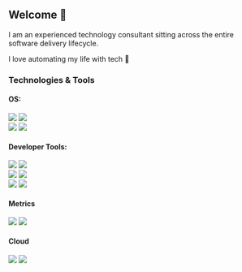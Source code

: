## Welcome 👋
I am an experienced technology consultant sitting across the entire software delivery lifecycle.

I love automating my life with tech 🤖

### Technologies & Tools

#### OS: 
![](https://img.shields.io/badge/.-Linux-informational?style=flat&logo=linux&logoColor=white&color=2bbc8a)
![](https://img.shields.io/badge/.-Windows-informational?style=flat&logo=windows&logoColor=white&color=2bbc8a)
<br>
![](https://img.shields.io/badge/Shell-Bash-informational?style=flat&logo=gnu-bash&logoColor=white&color=2bbc8a)
![](https://img.shields.io/badge/Shell-Powershell-informational?style=flat&logo=gnu-bash&logoColor=white&color=2bbc8a)
#### Developer Tools:
![](https://img.shields.io/badge/.-Java-informational?style=flat&logo=coffeescript&logoColor=white&color=2bbc8a)
![](https://img.shields.io/badge/.-JavaScript-informational?style=flat&logo=javascript&logoColor=white&color=2bbc8a)
<br>
![](https://img.shields.io/badge/.-Docker-informational?style=flat&logo=docker&logoColor=white&color=2bbc8a)
![](https://img.shields.io/badge/.-Jenkins-informaional?style=flat&logo=jenkins&logoColor=white&color=2bbc8a)
<br>
![](https://img.shields.io/badge/.-Bitbucket-informaional?style=flat&logo=bitbucket&logoColor=white&color=2bbc8a)
![](https://img.shields.io/badge/.-Github-informaional?style=flat&logo=github&logoColor=white&color=2bbc8a)
#### Metrics
![](https://img.shields.io/badge/.-Grafana-informaional?style=flat&logo=grafana&logoColor=white&color=2bbc8a) 
![](https://img.shields.io/badge/.-InfluxDB-informaional?style=flat&logo=InfluxDB&logoColor=white&color=2bbc8a)
#### Cloud
![](https://img.shields.io/badge/.-AWS-informational?style=flat&logo=cloud&logoColor=white&color=2bbc8a)
![](https://img.shields.io/badge/.-Azure-informational?style=flat&logo=azure&logoColor=white&color=2bbc8a)

<!--
**craig-harvey/craig-harvey** is a ✨ _special_ ✨ repository because its `README.md` (this file) appears on your GitHub profile.

Here are some ideas to get you started:

- 🔭 I’m currently working on ...
- 🌱 I’m currently learning ...
- 👯 I’m looking to collaborate on ...
- 🤔 I’m looking for help with ...
- 💬 Ask me about ...
- 📫 How to reach me: ...
- 😄 Pronouns: ...
- ⚡ Fun fact: ...
-->
